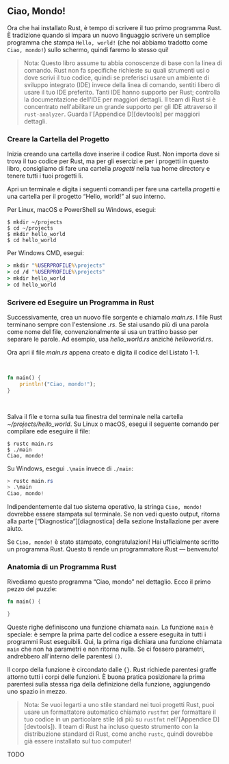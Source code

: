 ## Ciao, Mondo!

Ora che hai installato Rust, è tempo di scrivere il tuo primo programma Rust.
È tradizione quando si impara un nuovo linguaggio scrivere un semplice
programma che stampa `Hello, world!` (che noi abbiamo tradotto come `Ciao,
mondo!`) sullo schermo, quindi faremo lo stesso qui!

> Nota: Questo libro assume tu abbia conoscenze di base con la linea di
> comando. Rust non fa specifiche richieste su quali strumenti usi o dove
> scrivi il tuo codice, quindi se preferisci usare un ambiente di sviluppo
> integrato (IDE) invece della linea di comando, sentiti libero di usare il tuo
> IDE preferito. Tanti IDE hanno supporto per Rust; controlla la documentazione
> dell'IDE per maggiori dettagli. Il team di Rust si è concentrato
> nell'abilitare un grande supporto per gli IDE attraverso il `rust-analyzer`.
> Guarda l'[Appendice D][devtools]<!-- ignore --> per maggiori dettagli.

### Creare la Cartella del Progetto

Inizia creando una cartella dove inserire il codice Rust. Non importa dove si
trova il tuo codice per Rust, ma per gli esercizi e per i progetti in questo
libro, consigliamo di fare una cartella _progetti_ nella tua home directory e
tenere tutti i tuoi progetti lì.

Apri un terminale e digita i seguenti comandi per fare una cartella _progetti_
e una cartella per il progetto “Hello, world!” al suo interno.

Per Linux, macOS e PowerShell su Windows, esegui:

```console
$ mkdir ~/projects
$ cd ~/projects
$ mkdir hello_world
$ cd hello_world
```

Per Windows CMD, esegui:

```cmd
> mkdir "%USERPROFILE%\projects"
> cd /d "%USERPROFILE%\projects"
> mkdir hello_world
> cd hello_world
```

### Scrivere ed Eseguire un Programma in Rust

Successivamente, crea un nuovo file sorgente e chiamalo _main.rs_. I file Rust
terminano sempre con l'estensione _.rs_. Se stai usando più di una parola come
nome del file, convenzionalmente si usa un trattino basso per separare le
parole. Ad esempio, usa _hello_world.rs_ anziché _helloworld.rs_.

Ora apri il file _main.rs_ appena creato e digita il codice del Listato 1-1.

<Listing number="1-1" file-name="main.rs" caption="Un programma che stampa `Ciao, mondo!`">

```rust
fn main() {
    println!("Ciao, mondo!");
}
```

</Listing>

Salva il file e torna sulla tua finestra del terminale nella cartella
_~/projects/hello_world_. Su Linux o macOS, esegui il seguente comando per
compilare ede eseguire il file:

```console
$ rustc main.rs
$ ./main
Ciao, mondo!
```

Su Windows, esegui `.\main` invece di `./main`:

```powershell
> rustc main.rs
> .\main
Ciao, mondo!
```

Indipendentemente dal tuo sistema operativo, la stringa `Ciao, mondo!` dovrebbe
essere stampata sul terminale. Se non vedi questo output, ritorna alla parte
[“Diagnostica”][diagnostica]<!-- ignore --> della sezione Installazione
per avere aiuto.

Se `Ciao, mondo!` è stato stampato, congratulazioni! Hai ufficialmente scritto
un programma Rust. Questo ti rende un programmatore Rust — benvenuto!

### Anatomia di un Programma Rust

Rivediamo questo programma “Ciao, mondo” nel dettaglio. Ecco il primo pezzo del
puzzle:

```rust
fn main() {

}
```

Queste righe definiscono una funzione chiamata `main`. La funzione `main`
è speciale: è sempre la prima parte del codice a essere eseguita in tutti 
i programmi Rust eseguibili. Qui, la prima riga dichiara una funzione chiamata
`main` che non ha parametri e non ritorna nulla. Se ci fossero parametri,
andrebbero all'interno delle parentesi `()`.

Il corpo della funzione è circondato dalle `{}`. Rust richiede parentesi graffe
attorno tutti i corpi delle funzioni. È buona pratica posizionare la prima
parentesi sulla stessa riga della definizione della funzione, aggiungendo uno
spazio in mezzo.

> Nota: Se vuoi legarti a uno stile standard nei tuoi progetti Rust, puoi
> usare un formattatore automatico chiamato `rustfmt` per formattare il tuo
> codice in un particolare stile (di più su `rustfmt` nell'[Appendice
> D][devtools]<!-- ignore -->).  Il team di Rust ha incluso questo strumento
> con la distribuzione standard di Rust, come anche `rustc`, quindi dovrebbe
> già essere installato sul tuo computer!

TODO
